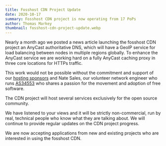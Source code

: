 ```yaml
---
title: Fosshost CDN Project Update
date: 2020-10-17
summary: Fosshost CDN project is now operating from 17 PoPs
author: Thomas Markey
thumbnail: fosshost-cdn-project-update.webp
---
```


Nearly a month ago we posted a news article launching the fosshost CDN project an AnyCast authoritative DNS, which will have a GeoIP service for load balancing between nodes in multiple regions globally.  To enhance the AnyCast service we are working hard on a fully AnyCast caching proxy in three core locations for HTTPs traffic.  

This work would not be possible without the commitment and support of our [hosting sponsors](/sponsors) and Nate Sales, our volunteer network engineer who runs [AS34553](https://natesales.net/network) who shares a passion for the movement and adoption of free software.

The CDN project will host several services exclusively for the open source community.

We have listened to your views and it will be strictly non-commercial, run by real, technical people who know what they are talking about. We will continue to provide regular updates on the CDN project progress.  

We are now accepting applications from new and existing projects who are interested in using the fosshost CDN.  
